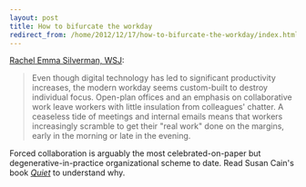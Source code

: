 ```yaml
---
layout: post
title: How to bifurcate the workday
redirect_from: /home/2012/12/17/how-to-bifurcate-the-workday/index.html
---
```

<p><a href="http://online.wsj.com/article/SB10001424127887324339204578173252223022388.html">Rachel Emma Silverman, WSJ</a>:</p>

<blockquote>
  <p>Even though digital technology has led to significant productivity increases, the modern workday seems custom-built to destroy individual focus. Open-plan offices and an emphasis on collaborative work leave workers with little insulation from colleagues' chatter. A ceaseless tide of meetings and internal emails means that workers increasingly scramble to get their "real work" done on the margins, early in the morning or late in the evening. </p>
</blockquote>

<p>Forced collaboration is arguably the most celebrated-on-paper but degenerative-in-practice organizational scheme to date. Read Susan Cain's book <a href="http://www.amazon.com/gp/product/0307352145/ref=as_li_ss_tl?ie=UTF8&amp;camp=1789&amp;creative=390957&amp;creativeASIN=0307352145&amp;linkCode=as2&amp;tag=practiceffici-20"><em>Quiet</em></a> to understand why.</p>
